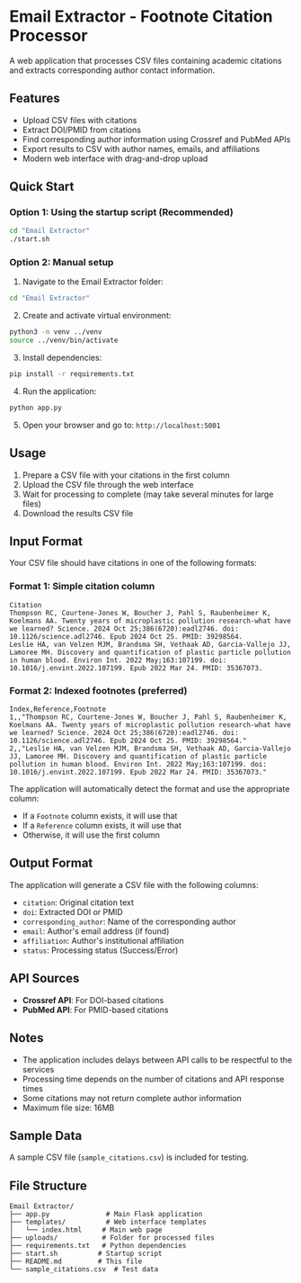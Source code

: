 # Email Extractor - Footnote Citation Processor

A web application that processes CSV files containing academic citations and extracts corresponding author contact information.

## Features

- Upload CSV files with citations
- Extract DOI/PMID from citations
- Find corresponding author information using Crossref and PubMed APIs
- Export results to CSV with author names, emails, and affiliations
- Modern web interface with drag-and-drop upload

## Quick Start

### Option 1: Using the startup script (Recommended)
```bash
cd "Email Extractor"
./start.sh
```

### Option 2: Manual setup
1. Navigate to the Email Extractor folder:
```bash
cd "Email Extractor"
```

2. Create and activate virtual environment:
```bash
python3 -m venv ../venv
source ../venv/bin/activate
```

3. Install dependencies:
```bash
pip install -r requirements.txt
```

4. Run the application:
```bash
python app.py
```

5. Open your browser and go to: `http://localhost:5001`

## Usage

1. Prepare a CSV file with your citations in the first column
2. Upload the CSV file through the web interface
3. Wait for processing to complete (may take several minutes for large files)
4. Download the results CSV file

## Input Format

Your CSV file should have citations in one of the following formats:

### Format 1: Simple citation column
```csv
Citation
Thompson RC, Courtene-Jones W, Boucher J, Pahl S, Raubenheimer K, Koelmans AA. Twenty years of microplastic pollution research-what have we learned? Science. 2024 Oct 25;386(6720):eadl2746. doi: 10.1126/science.adl2746. Epub 2024 Oct 25. PMID: 39298564.
Leslie HA, van Velzen MJM, Brandsma SH, Vethaak AD, Garcia-Vallejo JJ, Lamoree MH. Discovery and quantification of plastic particle pollution in human blood. Environ Int. 2022 May;163:107199. doi: 10.1016/j.envint.2022.107199. Epub 2022 Mar 24. PMID: 35367073.
```

### Format 2: Indexed footnotes (preferred)
```csv
Index,Reference,Footnote
1,,"Thompson RC, Courtene-Jones W, Boucher J, Pahl S, Raubenheimer K, Koelmans AA. Twenty years of microplastic pollution research-what have we learned? Science. 2024 Oct 25;386(6720):eadl2746. doi: 10.1126/science.adl2746. Epub 2024 Oct 25. PMID: 39298564."
2,,"Leslie HA, van Velzen MJM, Brandsma SH, Vethaak AD, Garcia-Vallejo JJ, Lamoree MH. Discovery and quantification of plastic particle pollution in human blood. Environ Int. 2022 May;163:107199. doi: 10.1016/j.envint.2022.107199. Epub 2022 Mar 24. PMID: 35367073."
```

The application will automatically detect the format and use the appropriate column:
- If a `Footnote` column exists, it will use that
- If a `Reference` column exists, it will use that
- Otherwise, it will use the first column

## Output Format

The application will generate a CSV file with the following columns:

- `citation`: Original citation text
- `doi`: Extracted DOI or PMID
- `corresponding_author`: Name of the corresponding author
- `email`: Author's email address (if found)
- `affiliation`: Author's institutional affiliation
- `status`: Processing status (Success/Error)

## API Sources

- **Crossref API**: For DOI-based citations
- **PubMed API**: For PMID-based citations

## Notes

- The application includes delays between API calls to be respectful to the services
- Processing time depends on the number of citations and API response times
- Some citations may not return complete author information
- Maximum file size: 16MB

## Sample Data

A sample CSV file (`sample_citations.csv`) is included for testing.

## File Structure

```
Email Extractor/
├── app.py              # Main Flask application
├── templates/          # Web interface templates
│   └── index.html     # Main web page
├── uploads/           # Folder for processed files
├── requirements.txt   # Python dependencies
├── start.sh          # Startup script
├── README.md         # This file
└── sample_citations.csv  # Test data
```
